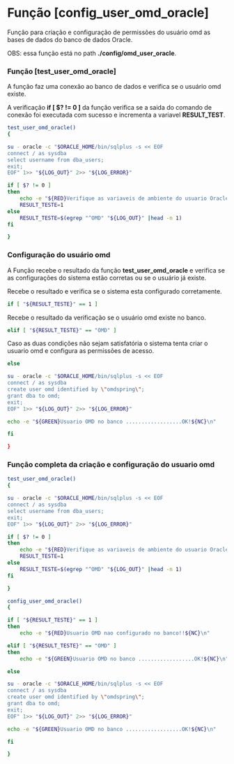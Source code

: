 # Função [config_user_omd_oracle]

Função para criação e configuração de permissões do usuário omd as bases de
dados do banco de dados Oracle.

OBS: essa função está no path **./config/omd_user_oracle**.

### Função [test_user_omd_oracle]

A função faz uma conexão ao banco de dados e verifica se o usuário omd
existe.

A verificação **if [ $? != 0 ]** da função verifica se a saida do comando de
conexão foi executada com sucesso e incrementa a variavel **RESULT_TEST**.

```bash
test_user_omd_oracle()
{

su - oracle -c "$ORACLE_HOME/bin/sqlplus -s << EOF
connect / as sysdba
select username from dba_users;
exit;
EOF" 1>> "${LOG_OUT}" 2>> "${LOG_ERROR}"

if [ $? != 0 ]
then
    echo -e "${RED}Verifique as variaveis de ambiente do usuario Oracle!!${NC}\n"
    RESULT_TESTE=1
else
    RESULT_TESTE=$(egrep "^OMD" "${LOG_OUT}" |head -n 1)
fi

}
```

### Configuração do usuário omd

A Função recebe o resultado da função **test_user_omd_oracle** e verifica se
as configurações do sistema estão corretas ou se o usuário já existe.

 Recebe o resultado e verifica se o sistema esta configurado corretamente.
```bash
if [ "${RESULT_TESTE}" == 1 ]
```

Recebe o resultado da verificação se o usuário omd existe no banco.
```bash
elif [ "${RESULT_TESTE}" == "OMD" ]
```

Caso as duas condições não sejam satisfatória o sistema tenta criar o usuario
omd e configura as permissões de acesso.

```bash
else

su - oracle -c "$ORACLE_HOME/bin/sqlplus -s << EOF
connect / as sysdba
create user omd identified by \"omdspring\";
grant dba to omd;
exit;
EOF" 1>> "${LOG_OUT}" 2>> "${LOG_ERROR}"

echo -e "${GREEN}Usuario OMD no banco ..................OK!${NC}\n"

fi

}
```

### Função completa da criação e configuração do usuario omd
```bash
test_user_omd_oracle()
{

su - oracle -c "$ORACLE_HOME/bin/sqlplus -s << EOF
connect / as sysdba
select username from dba_users;
exit;
EOF" 1>> "${LOG_OUT}" 2>> "${LOG_ERROR}"

if [ $? != 0 ]
then
    echo -e "${RED}Verifique as variaveis de ambiente do usuario Oracle!!${NC}\n"
    RESULT_TESTE=1
else
    RESULT_TESTE=$(egrep "^OMD" "${LOG_OUT}" |head -n 1)
fi

}

config_user_omd_oracle()
{

if [ "${RESULT_TESTE}" == 1 ]
then
    echo -e "${RED}Usuario OMD nao configurado no banco!!${NC}\n"

elif [ "${RESULT_TESTE}" == "OMD" ]
then
    echo -e "${GREEN}Usuario OMD no banco ..................OK!${NC}\n"

else

su - oracle -c "$ORACLE_HOME/bin/sqlplus -s << EOF
connect / as sysdba
create user omd identified by \"omdspring\";
grant dba to omd;
exit;
EOF" 1>> "${LOG_OUT}" 2>> "${LOG_ERROR}"

echo -e "${GREEN}Usuario OMD no banco ..................OK!${NC}\n"

fi

}
```